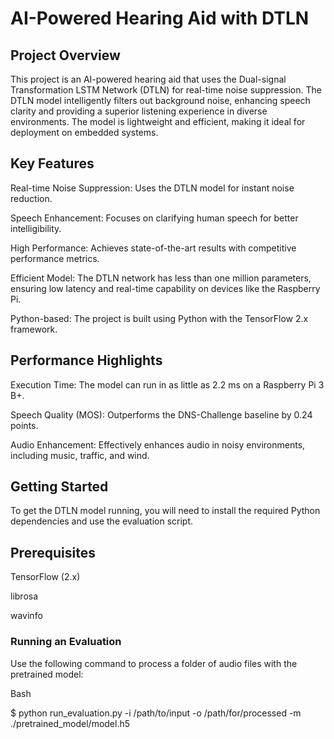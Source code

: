 # AI-Powered Hearing Aid with DTLN
## Project Overview
This project is an AI-powered hearing aid that uses the Dual-signal Transformation LSTM Network (DTLN) for real-time noise suppression. The DTLN model intelligently filters out background noise, enhancing speech clarity and providing a superior listening experience in diverse environments. The model is lightweight and efficient, making it ideal for deployment on embedded systems.

## Key Features
Real-time Noise Suppression: Uses the DTLN model for instant noise reduction.

Speech Enhancement: Focuses on clarifying human speech for better intelligibility.

High Performance: Achieves state-of-the-art results with competitive performance metrics.

Efficient Model: The DTLN network has less than one million parameters, ensuring low latency and real-time capability on devices like the Raspberry Pi.

Python-based: The project is built using Python with the TensorFlow 2.x framework.

## Performance Highlights
Execution Time: The model can run in as little as 2.2 ms on a Raspberry Pi 3 B+.

Speech Quality (MOS): Outperforms the DNS-Challenge baseline by 0.24 points.

Audio Enhancement: Effectively enhances audio in noisy environments, including music, traffic, and wind.

## Getting Started
To get the DTLN model running, you will need to install the required Python dependencies and use the evaluation script.

## Prerequisites
TensorFlow (2.x)

librosa

wavinfo

### Running an Evaluation
Use the following command to process a folder of audio files with the pretrained model:

Bash

$ python run_evaluation.py -i /path/to/input -o /path/for/processed -m ./pretrained_model/model.h5


